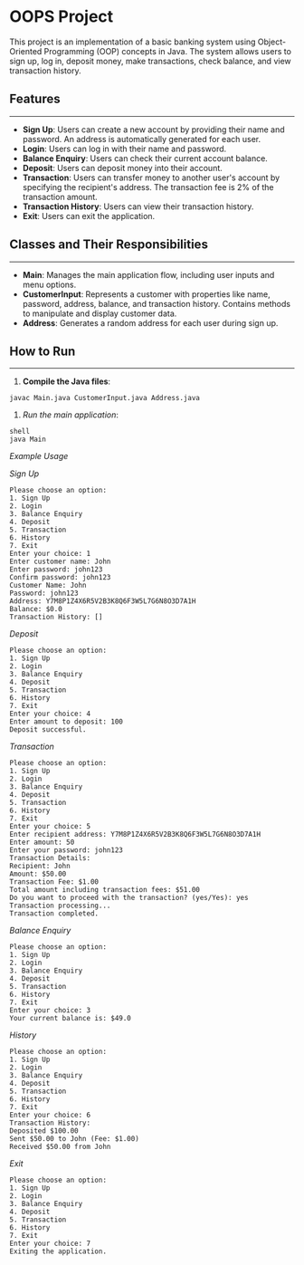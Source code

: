 # OOPS Project

This project is an implementation of a basic banking system using Object-Oriented Programming (OOP) concepts in Java. The system allows users to sign up, log in, deposit money, make transactions, check balance, and view transaction history.

## Features
--------

* **Sign Up**: Users can create a new account by providing their name and password. An address is automatically generated for each user.
* **Login**: Users can log in with their name and password.
* **Balance Enquiry**: Users can check their current account balance.
* **Deposit**: Users can deposit money into their account.
* **Transaction**: Users can transfer money to another user's account by specifying the recipient's address. The transaction fee is 2% of the transaction amount.
* **Transaction History**: Users can view their transaction history.
* **Exit**: Users can exit the application.

## Classes and Their Responsibilities
--------------------------------------

* **Main**: Manages the main application flow, including user inputs and menu options.
* **CustomerInput**: Represents a customer with properties like name, password, address, balance, and transaction history. Contains methods to manipulate and display customer data.
* **Address**: Generates a random address for each user during sign up.

## How to Run
--------------

1. **Compile the Java files**:
```shell
javac Main.java CustomerInput.java Address.java
```
1. *Run the main application*:
```
shell
java Main
```

*Example Usage*


*Sign Up*

```
Please choose an option:
1. Sign Up
2. Login
3. Balance Enquiry
4. Deposit
5. Transaction
6. History
7. Exit
Enter your choice: 1
Enter customer name: John
Enter password: john123
Confirm password: john123
Customer Name: John
Password: john123
Address: Y7M8P1Z4X6R5V2B3K8Q6F3W5L7G6N8O3D7A1H
Balance: $0.0
Transaction History: []
```

*Deposit*

```
Please choose an option:
1. Sign Up
2. Login
3. Balance Enquiry
4. Deposit
5. Transaction
6. History
7. Exit
Enter your choice: 4
Enter amount to deposit: 100
Deposit successful.
```

*Transaction*

```
Please choose an option:
1. Sign Up
2. Login
3. Balance Enquiry
4. Deposit
5. Transaction
6. History
7. Exit
Enter your choice: 5
Enter recipient address: Y7M8P1Z4X6R5V2B3K8Q6F3W5L7G6N8O3D7A1H
Enter amount: 50
Enter your password: john123
Transaction Details:
Recipient: John
Amount: $50.00
Transaction Fee: $1.00
Total amount including transaction fees: $51.00
Do you want to proceed with the transaction? (yes/Yes): yes
Transaction processing...
Transaction completed.
```

*Balance Enquiry*

```
Please choose an option:
1. Sign Up
2. Login
3. Balance Enquiry
4. Deposit
5. Transaction
6. History
7. Exit
Enter your choice: 3
Your current balance is: $49.0
```

*History*

```
Please choose an option:
1. Sign Up
2. Login
3. Balance Enquiry
4. Deposit
5. Transaction
6. History
7. Exit
Enter your choice: 6
Transaction History:
Deposited $100.00
Sent $50.00 to John (Fee: $1.00)
Received $50.00 from John
```

*Exit*

```
Please choose an option:
1. Sign Up
2. Login
3. Balance Enquiry
4. Deposit
5. Transaction
6. History
7. Exit
Enter your choice: 7
Exiting the application.
```
```
